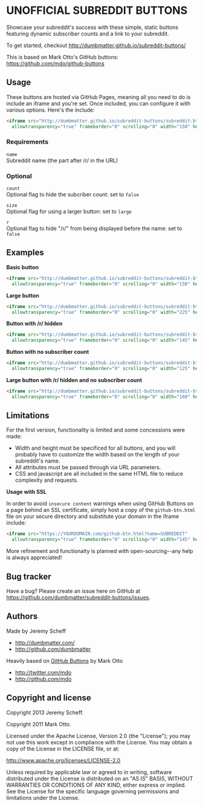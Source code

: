UNOFFICIAL SUBREDDIT BUTTONS
============================

Showcase your subreddit's success with these simple, static buttons featuring dynamic subscriber counts and a link to your subreddit.

To get started, checkout http://dumbmatter.github.io/subreddit-buttons/

This is based on Mark Otto's GitHub buttons: https://github.com/mdo/github-buttons



Usage
-----

These buttons are hosted via GitHub Pages, meaning all you need to do is include an iframe and you're set. Once included, you can configure it with various options. Here's the include:

``` html
<iframe src="http://dumbmatter.github.io/subreddit-buttons/subreddit-btn.html?name=SUBREDDIT"
  allowtransparency="true" frameborder="0" scrolling="0" width="150" height="20"></iframe>
```

### Requirements

`name`<br>
Subreddit name (the part after /r/ in the URL)<br>

### Optional

`count`<br>
Optional flag to hide the subcriber count: set to `false`

`size`<br>
Optional flag for using a larger button: set to `large`

`r`<br>
Optional flag to hide "/r/" from being displayed before the name: set to `false`



Examples
--------

**Basic button**

``` html
<iframe src="http://dumbmatter.github.io/subreddit-buttons/subreddit-btn.html?name=BasketballGM"
  allowtransparency="true" frameborder="0" scrolling="0" width="150" height="20"></iframe>
```

**Large button**

``` html
<iframe src="http://dumbmatter.github.io/subreddit-buttons/subreddit-btn.html?name=BasketballGM&size=large"
  allowtransparency="true" frameborder="0" scrolling="0" width="225" height="30"></iframe>
```

**Button with /r/ hidden**

``` html
<iframe src="http://dumbmatter.github.io/subreddit-buttons/subreddit-btn.html?name=BasketballGM&r=false"
  allowtransparency="true" frameborder="0" scrolling="0" width="145" height="20"></iframe>
```

**Button with no subscriber count**

``` html
<iframe src="http://dumbmatter.github.io/subreddit-buttons/subreddit-btn.html?name=BasketballGM"
  allowtransparency="true" frameborder="0" scrolling="0" width="125" height="20"></iframe>
```

**Large button with /r/ hidden and no subscriber count**

``` html
<iframe src="http://dumbmatter.github.io/subreddit-buttons/subreddit-btn.html?name=BasketballGM&size=large&count=false&r=false"
  allowtransparency="true" frameborder="0" scrolling="0" width="160" height="30"></iframe>
```

Limitations
-----------

For the first version, functionality is limited and some concessions were made:

- Width and height must be specificed for all buttons, and you will probably have to customize the width based on the length of your subreddit's name.
- All attributes must be passed through via URL parameters.
- CSS and javascript are all included in the same HTML file to reduce complexity and requests.

**Usage with SSL**

In order to avoid `insecure content` warnings when using GitHub Buttons on a page behind an SSL certificate, simply host a copy of the `github-btn.html` file on your secure directory and substitute your domain in the iframe include: 

``` html
<iframe src="https://YOURDOMAIN.com/github-btn.html?name=SUBREDDIT"
  allowtransparency="true" frameborder="0" scrolling="0" width="145" height="20"></iframe>
```

More refinement and functionalty is planned with open-sourcing--any help is always appreciated!



Bug tracker
-----------

Have a bug? Please create an issue here on GitHub at https://github.com/dumbmatter/subreddit-buttons/issues.



Authors
-------

Made by Jeremy Scheff

+ http://dumbmatter.com/
+ http://github.com/dumbmatter

Heavily based on [GitHub Buttons](https://github.com/mdo/github-buttons) by Mark Otto

+ http://twitter.com/mdo
+ http://github.com/mdo



Copyright and license
---------------------

Copyright 2013 Jeremy Scheff.

Copyright 2011 Mark Otto.

Licensed under the Apache License, Version 2.0 (the "License");
you may not use this work except in compliance with the License.
You may obtain a copy of the License in the LICENSE file, or at:

   http://www.apache.org/licenses/LICENSE-2.0

Unless required by applicable law or agreed to in writing, software
distributed under the License is distributed on an "AS IS" BASIS,
WITHOUT WARRANTIES OR CONDITIONS OF ANY KIND, either express or implied.
See the License for the specific language governing permissions and
limitations under the License.
